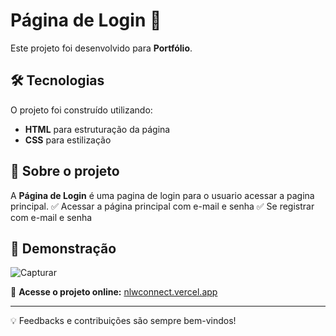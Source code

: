 # Página de Login 🚀  

Este projeto foi desenvolvido para **Portfólio**.  

## 🛠 Tecnologias  

O projeto foi construído utilizando:  
- **HTML** para estruturação da página  
- **CSS** para estilização 

## 📌 Sobre o projeto  

A **Página de Login** é uma pagina de login para o usuario acessar a pagina principal.
✅ Acessar a página principal com e-mail e senha 
✅ Se registrar com e-mail e senha   

## 🚀 Demonstração  

![Capturar](https://github.com/user-attachments/assets/079bc31f-cf1a-49c7-bde0-4ac5b0f40a5b)


🔗 **Acesse o projeto online:** [nlwconnect.vercel.app](https://nlwconnect.vercel.app)  

---  

💡 Feedbacks e contribuições são sempre bem-vindos!  
